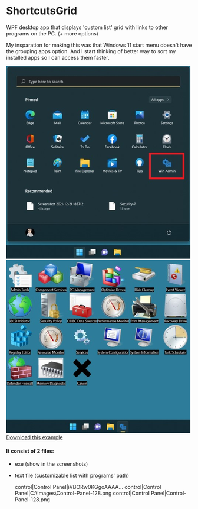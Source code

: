# ShortcutsGrid
WPF desktop app that displays 'custom list' grid with links to other programs on the  PC. (+ more options)

My insparation for making this was that Windows 11 start menu doesn't have the grouping apps option. And I start thinking of better way to sort my installed apps so I can access them faster.

![img](./screenshots/win11start.jpg "image")![img](./screenshots/win11myapp.jpg "image")  
[Download this example](./examples/Administrative-Tools.zip)

#### It consist of 2 files:

* exe (show in the screenshots)

* text file (customizable list with programs' path)



	control|Control Panel|iVBORw0KGgoAAAA...
	control|Control Panel|C:\Images\Control-Panel-128.png
	control|Control Panel|Control-Panel-128.png

